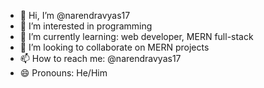 - 👋 Hi, I’m @narendravyas17
- 👀 I’m interested in programming
- 🌱 I’m currently learning: web developer, MERN full-stack
- 💞️ I’m looking to collaborate on MERN projects
- 📫 How to reach me: @narendravyas17
- 😄 Pronouns: He/Him

<!---
narendravyas17/narendravyas17 is a ✨ special ✨ repository because its `README.md` (this file) appears on your GitHub profile.
You can click the Preview link to take a look at your changes.
--->
